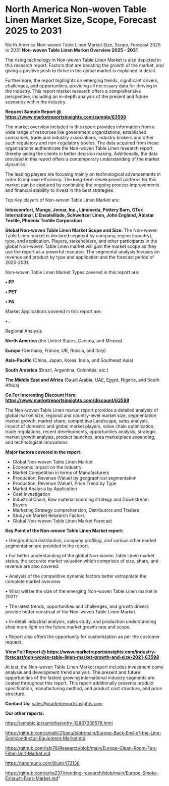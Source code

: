 # North America Non-woven Table Linen Market Size, Scope, Forecast 2025 to 2031
North America Non-woven Table Linen Market Size, Scope, Forecast 2025 to 2031
<Strong> Non-woven Table Linen Market Overview 2025 - 2031</strong>

The rising technology in Non-woven Table Linen Market is also depicted in this research report. Factors that are boosting the growth of the market, and giving a positive push to thrive in the global market is explained in detail.

Furthermore, the report highlights on emerging trends, significant drivers, challenges, and opportunities, providing all necessary data for thriving in the industry. This report market research offers a comprehensive perspective, including an in-depth analysis of the present and future scenarios within the industry.

<strong>Request Sample Report @ <a href=https://www.marketreportsinsights.com/sample/63598>https://www.marketreportsinsights.com/sample/63598</a></strong>

The market overview included in this report provides information from a wide range of resources like government organizations, established companies, trade and industry associations, industry brokers and other such regulatory and non-regulatory bodies. The data acquired from these organizations authenticate the Non-woven Table Linen research report, thereby aiding the clients in better decision making. Additionally, the data provided in this report offers a contemporary understanding of the market dynamics.

The leading players are focusing mainly on technological advancements in order to improve efficiency. The long-term development patterns for this market can be captured by continuing the ongoing process improvements and financial stability to invest in the best strategies.

Top Key players of Non-woven Table Linen Market are:

<strong>Intexcomfort, Mungo, Jomar, Inc., Linomeda, Pottery Barn, GTex International, L&#39;Ensoleillade, Schweitzer Linen, John England, Abistar Textile, Phoenix Textile Corporation</strong>

<strong><b>Global Non-woven Table Linen Market Scope and Size:</b></strong>
The Non-woven Table Linen market is declared segment by company, region (country), type, and application. Players, stakeholders, and other participants in the global Non-woven Table Linen market will gain the market scope as they use the report as a powerful resource. The segmental analysis focuses on revenue and product by type and application and the forecast period of 2025-2031.

Non-woven Table Linen Market Types covered in this report are:

<strong>• PP

• PET

• PA</strong>

Market Applications covered in this report are:

<strong>• .</strong> 

Regional Analysis

<strong>North America</strong> (the United States, Canada, and Mexico)

<strong>Europe</strong> (Germany, France, UK, Russia, and Italy)

<strong>Asia-Pacific</strong> (China, Japan, Korea, India, and Southeast Asia)

<strong>South America</strong> (Brazil, Argentina, Colombia, etc.)

<strong>The Middle East and Africa</strong> (Saudi Arabia, UAE, Egypt, Nigeria, and South Africa)

<strong>Go For Interesting Discount Here: <a href=https://www.marketreportsinsights.com/discount/63598>https://www.marketreportsinsights.com/discount/63598</a></strong>

The Non-woven Table Linen market report provides a detailed analysis of global market size, regional and country-level market size, segmentation market growth, market share, competitive Landscape, sales analysis, impact of domestic and global market players, value chain optimization, trade regulations, recent developments, opportunities analysis, strategic market growth analysis, product launches, area marketplace expanding, and technological innovations.

<strong><b>Major factors covered in the report:</b></strong>
<ul>
  <li>Global Non-woven Table Linen Market </li>
  <li>Economic Impact on the Industry</li>
  <li>Market Competition in terms of Manufacturers</li>
  <li>Production, Revenue (Value) by geographical segmentation</li>
  <li>Production, Revenue (Value), Price Trend by Type</li>
  <li>Market Analysis by Application</li>
  <li>Cost Investigation</li>
  <li>Industrial Chain, Raw material sourcing strategy and Downstream Buyers</li>
  <li>Marketing Strategy comprehension, Distributors and Traders</li>
  <li>Study on Market Research Factors</li>
  <li>Global Non-woven Table Linen Market Forecast</li>
</ul>

<strong><b>Key Point of the Non-woven Table Linen Market report:</b></strong>

• Geographical distribution, company profiling, and various other market segmentation are provided in the report.

• For better understanding of the global Non-woven Table Linen market status, the accurate market valuation which comprises of size, share, and revenue are also covered.

• Analysis of the competitive dynamic factors better extrapolate the complete market overview

• What will be the size of the emerging Non-woven Table Linen market in 2031?

• The latest trends, opportunities and challenges, and growth drivers provide better construal of the Non-woven Table Linen Market.

• In-detail industrial analysis, sales study, and production understanding shed more light on the future market growth rate and scope.

• Report also offers the opportunity for customization as per the customer request.

<strong><b>View Full Report @ <a href=https://www.marketreportsinsights.com/industry-forecast/non-woven-table-linen-market-growth-and-size-2021-63598>https://www.marketreportsinsights.com/industry-forecast/non-woven-table-linen-market-growth-and-size-2021-63598</a></b></strong>


At last, the Non-woven Table Linen Market report includes investment come analysis and development trend analysis. The present and future opportunities of the fastest growing international industry segments are coated throughout this report. This report additionally presents product specification, manufacturing method, and product cost structure, and price structure.

<strong>Contact Us:</strong>
sales@marketreportsinsights.com

<strong>Our other reports:</strong>

<a href=https://ameblo.jp/samidha/entry-12887038578.html>https://ameblo.jp/samidha/entry-12887038578.html</a>

<a href=https://github.com/anjaliiii21/anu/blob/main/Europe-Back-End-of-the-Line-Semiconductor-Equipment-Market.md>https://github.com/anjaliiii21/anu/blob/main/Europe-Back-End-of-the-Line-Semiconductor-Equipment-Market.md</a>

<a href=https://github.com/Ishi78/Research/blob/main/Europe-Clean-Room-Fan-Filter-Unit-Market.md>https://github.com/Ishi78/Research/blob/main/Europe-Clean-Room-Fan-Filter-Unit-Market.md</a>

<a href=https://tanomuno.com/illust/472138>https://tanomuno.com/illust/472138</a>

<a href=https://github.com/arha237/trending-research/blob/main/Europe-Smoke-Exhaust-Fans-Market.md>https://github.com/arha237/trending-research/blob/main/Europe-Smoke-Exhaust-Fans-Market.md</a>"
